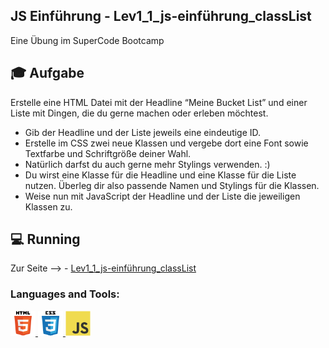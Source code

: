 ## JS Einführung - Lev1_1_js-einführung_classList

Eine Übung im SuperCode Bootcamp

## 🎓 Aufgabe

Erstelle eine HTML Datei mit der Headline “Meine Bucket List” und einer Liste mit Dingen, die du gerne machen oder erleben möchtest.

- Gib der Headline und der Liste jeweils eine eindeutige ID.
- Erstelle im CSS zwei neue Klassen und vergebe dort eine Font sowie Textfarbe und Schriftgröße deiner Wahl.
- Natürlich darfst du auch gerne mehr Stylings verwenden. :)
- Du wirst eine Klasse für die Headline und eine Klasse für die Liste nutzen. Überleg dir
  also passende Namen und Stylings für die Klassen.
- Weise nun mit JavaScript der Headline und der Liste die jeweiligen Klassen zu.

## 💻 Running

Zur Seite —> - [Lev1_1_js-einführung_classList](https://mukkez.github.io/Bootcamp/tasks/Day_34/classList/Lev1_1_js-einführung_classList/)

<p align="left">
</p>

<h3 align="left">Languages and Tools:</h3>
<p align="left"> <a href="https://www.w3schools.com/html/" target="_blank" rel="noreferrer"> <img src="https://raw.githubusercontent.com/devicons/devicon/master/icons/html5/html5-original-wordmark.svg" alt="html5" width="40" height="40"/> </a>
<a href="https://www.w3schools.com/css/" target="_blank" rel="noreferrer"> <img src="https://raw.githubusercontent.com/devicons/devicon/master/icons/css3/css3-original-wordmark.svg" alt="css3" width="40" height="40"/> </a> 
<a href="https://www.w3schools.com/css/" target="_blank" rel="noreferrer"> <img src="https://raw.githubusercontent.com/devicons/devicon/master/icons/javascript/javascript-original.svg" alt="css3" width="40" height="40"/> </a> </p>
